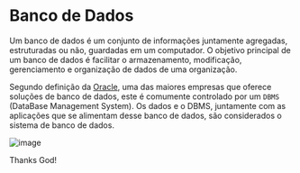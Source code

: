 # Banco de Dados

Um banco de dados é um conjunto de informações juntamente agregadas, estruturadas ou não, guardadas em um computador. O objetivo principal de um banco de dados é facilitar o armazenamento, modificação, gerenciamento e organização de dados de uma organização.

Segundo definição da [Oracle](https://www.oracle.com/database/what-is-database/), uma das maiores empresas que oferece soluções de banco de dados, este é comumente controlado por um `DBMS` (DataBase Management System). Os dados e o DBMS, juntamente com as aplicações que se alimentam desse banco de dados, são considerados o sistema de banco de dados.

![image](https://user-images.githubusercontent.com/69597971/192925632-0477f368-7b35-4d97-b0a0-1d0a375a4976.png)































Thanks God!

